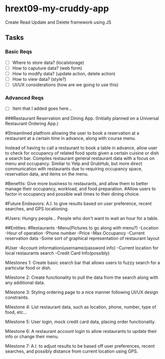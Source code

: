 # hrext09-my-cruddy-app
Create Read Update and Delete framework using JS

 ## Tasks

 ### Basic Reqs
- [ ] Where to store data? (localstorage)
- [ ] How to caputure data? (web form)
- [ ] How to modify data? (update action, delete action)
- [ ] How to view data? (style?)
- [ ] UI/UX considerations (how are we going to use this)

 ### Advanced Reqs
- [ ] Item that I added goes here...

###Restaurant Reservation and Dining App.
(Initially planned on a Universal Restaurant Ordering App.)

#Streamlined platfrom allowing the user to book a reservation at a restaurant at a certain time in advance, along with course menu.

Instead of having to call a restaurant to book a table in advance, allow user to check for occupancy of related food spots 
given a certain cuisine or dish a search bar. 
Compiles restaurant general restaurant data with a focus on menu and occupancy.
Similar to Yelp and GrubHub, but more direct communication with restaurants due to requiring occupancy space, reservation data, and items on the menu.

#Benefits: Give more business to restaurants, and allow them to better manage their occupancy, workload, and food preparation. 
#Allow users to factor in occupancy and possible wait times to their dining choice. 

#Future Endeavors: A.I. to give results based on user preference, recent searches, and GPS locationing.

#Users: Hungry people... People who don't want to wait an hour for a table. 

##Entities: 
#Restaurants
-Menu(Pictures to go along with menu?)
-Location
-Hour of operation
-Phone number
-Price
-Max Occupancy
-Current reservation data
-Some sort of graphical representation of restaurant layout

#User
-Account information(username/password info)
-Current location for local restaurants search
-Credit Card Info(possibly)

Milestones 1:
Create basic search bar that allows users to fuzzy search for a particular food or dish.

Milestone 2:
Create functionality to pull the data from the search along with any additional data.

Milestone 3:
Styling ordering page to a nice manner following UI/UX design constraints.

Milestone 4:
List restaurant data, such as location, phone, number, type of food, etc...

Milestone 5:
User login, mock credit card data, placing order functionality.

Milestone 6:
A restaurant account login to allow restaurants to update their info or change their menu.

Milestone 7:
A.I. to adjust results to be based off user preferences, recent searches, and possibly distance from current location using GPS.
